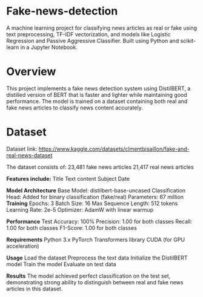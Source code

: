 # Fake-news-detection
A machine learning project for classifying news articles as real or fake using text preprocessing, TF-IDF vectorization, and models like Logistic Regression and Passive Aggressive Classifier. Built using Python and scikit-learn in a Jupyter Notebook.
# Overview
This project implements a fake news detection system using DistilBERT, a distilled version of BERT that is faster and lighter while maintaining good performance. The model is trained on a dataset containing both real and fake news articles to classify news content accurately.

# Dataset
Dataset link:
https://www.kaggle.com/datasets/clmentbisaillon/fake-and-real-news-dataset

The dataset consists of:
23,481 fake news articles
21,417 real news articles

**Features include:**
Title
Text content
Subject
Date

**Model Architecture**
Base Model: distilbert-base-uncased
Classification Head: Added for binary classification (fake/real)
Parameters: 67 million
**Training**
Epochs: 3
Batch Size: 16
Max Sequence Length: 512 tokens
Learning Rate: 2e-5
Optimizer: AdamW with linear warmup

**Performance**
Test Accuracy: 100%
Precision: 1.00 for both classes
Recall: 1.00 for both classes
F1-Score: 1.00 for both classes

**Requirements**
Python 3.x
PyTorch
Transformers library
CUDA (for GPU acceleration)

**Usage**
Load the dataset
Preprocess the text data
Initialize the DistilBERT model
Train the model
Evaluate on test data

**Results**
The model achieved perfect classification on the test set, demonstrating strong ability to distinguish between real and fake news articles in this dataset.




